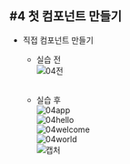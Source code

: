 ## #4 첫 컴포넌트 만들기

- 직접 컴포넌트 만들기   
  * 실습 전   
    ![04전](https://user-images.githubusercontent.com/114986832/216195787-1e5893b4-0d73-4179-ad9c-dae65abc6d75.PNG)   
    <br>

  * 실습 후   
    ![04app](https://user-images.githubusercontent.com/114986832/216195788-402c4037-9a28-4818-8d47-dc8da1072eab.PNG)   
    ![04hello](https://user-images.githubusercontent.com/114986832/216195780-9cd3fae7-6469-4715-91be-8e2aecd2511f.PNG)   
    ![04welcome](https://user-images.githubusercontent.com/114986832/216195793-9b224800-8b81-4de4-8901-2c5ecbb11fdc.PNG)   
    ![04world](https://user-images.githubusercontent.com/114986832/216195790-9cc9e778-735c-47f3-9ac2-75c4ee78028a.PNG)   
    ![캡처](https://user-images.githubusercontent.com/114986832/216196295-f011ddfd-8ecc-4bf8-b1b0-87a1630adbd7.PNG)
